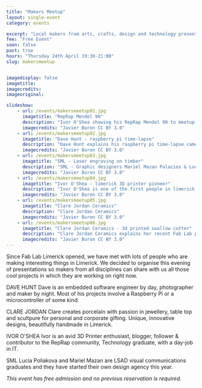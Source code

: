 ```yaml
---
title: "Makers Meetup"
layout: single-event
category: events

excerpt: "Local makers from arts, crafts, design and technology presented their most recent projects"
fee: "Free Event"
soon: false
past: true
hours: "Thursday 24th April 19:30-21:00"
slug: makersmeetup


imagedisplay: false
imagetitle:
imagecredits:
imageoriginal:

slideshow:
    - url: /events/makersmeetup01.jpg
      imagetitle: "RepRap Mendel 90"
      description: "Ivor O'Shea showing his RepRap Mendel 90 to meetup assistants."
      imagecredits: "Javier Buron CC BY 3.0"
    - url: /events/makersmeetup02.jpg
      imagetitle: "Dave Hunt - raspberry pi time-lapse"
      description: "Dave Hunt explains his raspberry pi time-lapse camera project"
      imagecredits: "Javier Buron CC BY 3.0"
    - url: /events/makersmeetup03.jpg
      imagetitle: "SML - Laser engraving on timber"
      description: "SML - Graphic designers Mariel Mazan Palacios & Lucia Poliakova, laser engraving on timber."
      imagecredits: "Javier Buron CC BY 3.0"
    - url: /events/makersmeetup04.jpg
      imagetitle: "Ivor O'Shea - limerick 3D printer pioneer"
      description: "Ivor O'Shea is one of the first people in limerick involved in the RepRap communitiy."
      imagecredits: "Javier Buron CC BY 3.0"
    - url: /events/makersmeetup05.jpg
      imagetitle: "Clare Jordan Ceramics"
      description: "Clare Jordan Ceramics"
      imagecredits: "Javier Buron CC BY 3.0"
    - url: /events/makersmeetup06.jpg
      imagetitle: "Clare Jordan Ceramics - 3d printed swallow cutter"
      description: "Clare Jordan Ceramics explains her recent Fab Lab project, a 3d printed swallow cutter."
      imagecredits: "Javier Buron CC BY 3.0"
---
```


Since Fab Lab Limerick opened, we have met with lots of people who are making interesting things in Limerick. We decided to organise this evening of presentations so makers from all disciplines can share with us all those cool projects in which they are working on right now.

DAVE HUNT Dave is an embedded software engineer by day, photographer and maker by night. Most of his projects involve a Raspberry Pi or a microcontroller of some kind.

CLARE JORDAN Clare creates porcelain with passion in jewellery, table top and scultpure for personal and corporate gifting. Unique, innovative designs, beautifully handmade in Limerick.

IVOR O'SHEA Ivor is an avid 3D Printer enthusiast, blogger, follower & contributor to the RepRap community, Technology graduate, with a day-job in IT.

SML Lucia Poliakova and Mariel Mazan are LSAD visual communications graduates and they have started their own design agency this year.

*This event has free admission and no previous reservation is required.*
